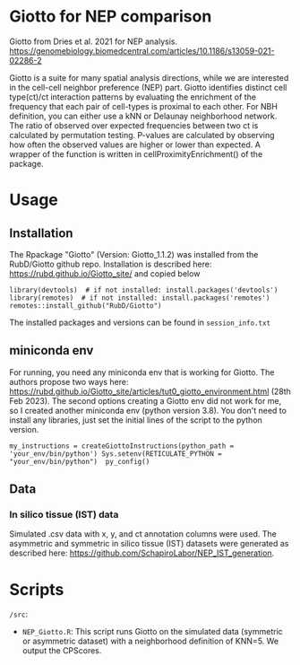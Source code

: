 # Giotto for NEP comparison
Giotto from Dries et al. 2021 for NEP analysis. https://genomebiology.biomedcentral.com/articles/10.1186/s13059-021-02286-2

Giotto is a suite for many spatial analysis directions, while we are interested in the cell-cell neighbor preference (NEP) part. Giotto identifies distinct cell type(ct)/ct interaction patterns by evaluating the enrichment of the frequency that each pair of cell-types is proximal to each other. For NBH definition, you can either use a kNN or Delaunay neighborhood network. The ratio of observed over expected frequencies between two ct is calculated by permutation testing. P-values are calculated by observing how often the observed values are higher or lower than expected. A wrapper of the function is written in cellProximityEnrichment() of the package.

# Usage

## Installation

The Rpackage "Giotto" (Version: Giotto_1.1.2) was installed from the RubD/Giotto github repo.
Installation is described here: https://rubd.github.io/Giotto_site/ and copied below

`library(devtools)  # if not installed: install.packages('devtools')
library(remotes)  # if not installed: install.packages('remotes')
remotes::install_github("RubD/Giotto")`

The installed packages and versions can be found in `session_info.txt`

## miniconda env

For running, you need any miniconda env that is working for Giotto. The authors propose two ways here: https://rubd.github.io/Giotto_site/articles/tut0_giotto_environment.html (28th Feb 2023).
The second options creating a Giotto env did not work for me, so I created another miniconda env (python version 3.8). You don't need to install any libraries, just set the initial lines of the script to the python version. 

`my_instructions = createGiottoInstructions(python_path = 'your_env/bin/python')
Sys.setenv(RETICULATE_PYTHON = "your_env/bin/python") 
py_config()`

## Data

### In silico tissue (IST) data
Simulated .csv data with x, y, and ct annotation columns were used. The asymmetric and symmetric in silico tissue (IST) datasets were generated as described here: https://github.com/SchapiroLabor/NEP_IST_generation. 

# Scripts

`/src`:
- `NEP_Giotto.R`: This script runs Giotto on the simulated data (symmetric or asymmetric dataset) with a neighborhood definition of KNN=5. We output the CPScores. 

